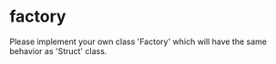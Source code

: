 # factory
Please implement your own class 'Factory' which will have the same behavior as 'Struct' class.
